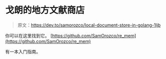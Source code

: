 # 戈朗的地方文献商店

> 原文：<https://dev.to/samorozco/local-document-store-in-golang-1ljb>

你可以在这里找到它。
[https://github.com/SamOrozco/re_mem](https://github.com/SamOrozco/re_mem)

有一本入门指南。